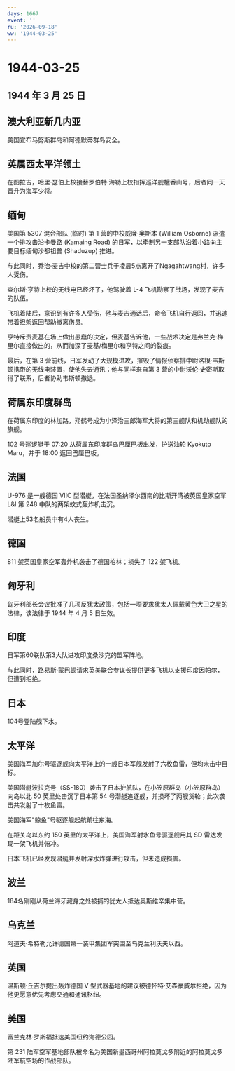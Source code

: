 ```yaml
---
days: 1667
event: ''
ru: '2026-09-18'
ww: '1944-03-25'
---
```


# 1944-03-25

## 1944 年 3 月 25 日

## 澳大利亚新几内亚

美国宣布马努斯群岛和阿德默蒂群岛安全。

## 英属西太平洋领土

在图拉吉，哈里·瑟伯上校接替罗伯特·海勒上校指挥巡洋舰檀香山号，后者同一天晋升为海军少将。

## 缅甸

美国第 5307 混合部队 (临时) 第 1 营的中校威廉·奥斯本 (William Osborne)
派遣一个排攻击沿卡曼路 (Kamaing Road)
的日军，以牵制另一支部队沿着小路向主要目标缅甸沙都祖普 (Shaduzup) 推进。

与此同时，乔治·麦吉中校的第二营士兵于凌晨5点离开了Ngagahtwang村，许多人受伤。

查尔斯·亨特上校的无线电已经坏了，他驾驶着 L-4
飞机勘察了战场，发现了麦吉的队伍。

飞机着陆后，意识到有许多人受伤，他与麦吉通话后，命令飞机自行返回，并迅速带着担架返回帮助撤离伤员。

亨特斥责麦基在场上做出愚蠢的决定，但麦基告诉他，一些战术决定是弗兰克·梅里尔直接做出的，从而加深了麦基/梅里尔和亨特之间的裂痕。

最后，在第 3
营前线，日军发动了大规模进攻，摧毁了情报侦察排中尉洛根·韦斯顿携带的无线电装置，使他失去通讯；他与同样来自第
3 营的中尉沃伦·史密斯取得了联系，后者协助韦斯顿撤退。

## 荷属东印度群岛

在荷属东印度的林加路，翔鹤号成为小泽治三郎海军大将的第三舰队和机动舰队的旗舰。

102 号巡逻艇于 07:20 从荷属东印度群岛巴厘巴板出发，护送油轮 Kyokuto
Maru，并于 18:00 返回巴厘巴板。

## 法国

U-976 是一艘德国 VIIC 型潜艇，在法国圣纳泽尔西南的比斯开湾被英国皇家空军
L&I 第 248 中队的两架蚊式轰炸机击沉。

潜艇上53名船员中有4人丧生。

## 德国

811 架英国皇家空军轰炸机袭击了德国柏林；损失了 122 架飞机。

## 匈牙利

匈牙利部长会议批准了几项反犹太政策，包括一项要求犹太人佩戴黄色大卫之星的法律，该法律于
1944 年 4 月 5 日生效。

## 印度

日军第60联队第3大队进攻印度桑沙克的盟军阵地。

与此同时，路易斯·蒙巴顿请求英美联合参谋长提供更多飞机以支援印度因帕尔，但遭到拒绝。

## 日本

104号登陆舰下水。

## 太平洋

美国海军加尔号驱逐舰向太平洋上的一艘日本军舰发射了六枚鱼雷，但均未击中目标。

美国潜艇波拉克号（SS-180）袭击了日本护航队，在小笠原群岛（小笠原群岛）向岛以北
50 英里处击沉了日本第 54
号潜艇追逐舰，并损坏了两艘货轮；此次袭击共发射了十枚鱼雷。

美国海军"鲸鱼"号驱逐舰起航前往东海。

在距关岛以东约 150 英里的太平洋上，美国海军射水鱼号驱逐舰用其 SD
雷达发现一架飞机并俯冲。

日本飞机已经发现潜艇并发射深水炸弹进行攻击，但未造成损害。

## 波兰

184名刚刚从荷兰海牙藏身之处被捕的犹太人抵达奥斯维辛集中营。

## 乌克兰

阿道夫·希特勒允许德国第一装甲集团军突围至乌克兰利沃夫以西。

## 英国

温斯顿·丘吉尔提出轰炸德国 V
型武器基地的建议被德怀特·艾森豪威尔拒绝，因为他更愿意优先考虑交通和通讯枢纽。

## 美国

富兰克林·罗斯福抵达美国纽约海德公园。

第 231
陆军空军基地部队被命名为美国新墨西哥州阿拉莫戈多附近的阿拉莫戈多陆军航空场的作战部队。
